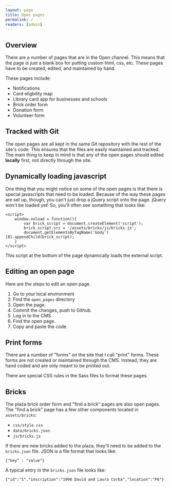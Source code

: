 ```yaml
---
layout: page
title: Open pages
permalink: /
readers: [admin]
---
```


## Overview

There are a number of pages that are in the Open channel. This means that the page is just a blank box for putting custom html, css, etc. These pages have to be created, edited, and maintained by hand.

These pages include:

- Notifications
- Card eligbility map
- Library card app for businesses and schools
- Brick order form
- Donation form
- Volunteer form

## Tracked with Git

The open pages are all kept in the same Git repository with the rest of the site's code. This ensures that the files are easily maintained and tracked. The main thing to keep in mind is that any of the open pages should edited **locally** first, not directly through the site.

## Dynamically loading javascript

One thing that you might notice on some of the open pages is that there is special javascripts that need to be loaded. Because of the way these pages are set up, though, you can't just drop a jQuery script onto the page. jQuery won't be loaded yet! So, you'll often see something that looks like:

    <script>
        window.onload = function(){
            var brick_script = document.createElement('script');
            brick_script.src = '/assets/bricks/js/bricks.js';
            document.getElementsByTagName('body')[0].appendChild(brick_script);
        }
    </script>

This script at the bottom of the page dynamically loads the external script.

## Editing an open page

Here are the steps to edit an open page.

1. Go to your local environment
2. Find the `open_pages` directory
3. Open the page.
4. Commit the changes, push to Github.
5. Log in to the CMS.
6. Find the open page.
7. Copy and paste the code.

## Print forms

There are a number of "forms" on the site that I call "print" forms. These forms are not created or maintained through the CMS. Instead, they are hand coded and are only meant to be printed out.

There are special CSS rules in the Sass files to format these pages.

## Bricks

The plaza brick order form and "find a brick" pages are also open pages. The "find a brick" page has a few other components located in `assets/bricks`:

- `css/style.css`
- `data/bricks.json`
- `js/bricks.js`

If there are new bricks added to the plaza, they'll need to be added to the `bricks.json` file. JSON is a file format that looks like:

    {"key" : "value"}

A typical entry in the `bricks.json` file looks like:

    {"id":"1","inscription":"1998 David and Laura Corba","location":"P6"}

